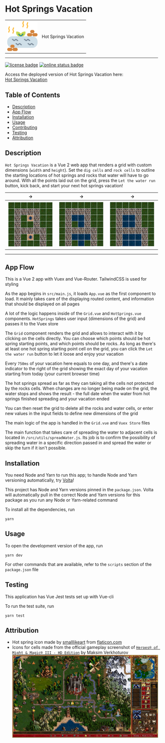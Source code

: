 # Hot Springs Vacation

|                                                                                 |                      |
| ------------------------------------------------------------------------------- | -------------------- |
| <img src=".github/assets/hot-spring.svg" width="100px" alt="grid screenshot" /> | Hot Springs Vacation |

---

[![license badge](https://img.shields.io/github/license/mi544/coding-exercise?style=for-the-badge)](https://choosealicense.com/licenses/mit/)
[![online status badge](https://img.shields.io/website?down_color=lightgrey&down_message=offline&style=for-the-badge&up_color=blue&up_message=online&url=https%3A%2F%2Fhot-springs.personal-projects.space%2F)](https://hot-springs.personal-projects.space/)

Access the deployed version of Hot Springs Vacation here:  
[Hot Springs Vacation](https://hot-springs.personal-projects.space/)

## Table of Contents

- [Description](#Description)
- [App Flow](#App-Flow)
- [Installation](#Installation)
- [Usage](#Usage)
- [Contributing](#Contributing)
- [Testing](#Testing)
- [Attribution](#Attribution)

## Description

`Hot Springs Vacation` is a Vue 2 web app that renders a grid with custom
dimensions (`width` and `height`). Set the `dig cells` and `rock cells` to
outline the starting locations of hot springs and rocks that water will have to
go around. With all the points laid out on the grid, press the `Let the water run` button, kick back, and start your next hot springs vacation!

| ->                                             | ->                                             | ->                                             |
| ---------------------------------------------- | ---------------------------------------------- | ---------------------------------------------- |
| ![grid screenshot 1](.github/assets/grid1.png) | ![grid screenshot 2](.github/assets/grid2.png) | ![grid screenshot 3](.github/assets/grid3.png) |

---

## App Flow

This is a Vue 2 app with Vuex and Vue-Router. TailwindCSS is used for styling

As the app begins in `src/main.js`, it loads `App.vue` as the first component
to load. It mainly takes care of the displaying routed content, and information
that should be displayed on all pages

A lot of the logic happens inside of the `Grid.vue` and `HotSprings.vue`
components. `HotSprings` takes user input (dimensions of the grid) and passes it
to the Vuex store

The `Grid` component renders the grid and allows to interact with it by clicking
on the cells directly. You can choose which points should be hot spring starting
points, and which points should be rocks. As long as there's at least one hot
spring starting point cell on the grid, you can click the `Let the water run`
button to let it loose and enjoy your vacation

Every `750ms` of your vacation here equals to one day, and there's a date
indicator to the right of the grid showing the exact day of your vacation
starting from today (your current browser time)

The hot springs spread as far as they can taking all the cells not protected by
the rocks cells. When changes are no longer being made on the grid, the water
stops and shows the result - the full date when the water from hot springs
finished spreading and your vacation ended

You can then reset the grid to delete all the rocks and water cells, or enter
new values in the input fields to define new dimensions of the grid

The main logic of the app is handled in the `Grid.vue` and `Vuex Store` files

The main function that takes care of spreading the water to adjacent cells is
located in `/src/utils/spreadWater.js`. Its job is to confirm the possibility of
spreading water in a specific direction passed in and spread the water or skip
the turn if it isn't possible.

## Installation

You need Node and Yarn to run this app; to handle Node and Yarn versioning
automatically, try [Volta](https://volta.sh/)!

This project has Node and Yarn versions pinned in the `package.json`. Volta will
automatically pull in the correct Node and Yarn versions for this package as you
run any Node or Yarn-related command

To install all the dependencies, run

```shell
yarn
```

## Usage

To open the development version of the app, run

```shell
yarn dev
```

For other commands that are available, refer to the `scripts` section of the
`package.json` file

## Testing

This application has Vue Jest tests set up with Vue-cli

To run the test suite, run

```shell
yarn test
```

## Attribution

- Hot spring icon made by [smalllikeart](https://flaticon.com/authors/smalllikeart) from [flaticon.com](https://flaticon.com/)
- Icons for cells made from the official gameplay screenshot of [`Heroes® of Might & Magic® III - HD Edition`](https://store.steampowered.com/app/297000/Heroes_of_Might__Magic_III__HD_Edition/) by Maksim Verkhoturov
  [!["Heroes® of Might & Magic® III - HD Edition" gameplay screenshot](.github/assets/ss_548367faf1cfa549c88585cb9b01f13b05b05ab7.1920x1080.jpg)](https://cdn.cloudflare.steamstatic.com/steam/apps/297000/ss_548367faf1cfa549c88585cb9b01f13b05b05ab7.1920x1080.jpg)
